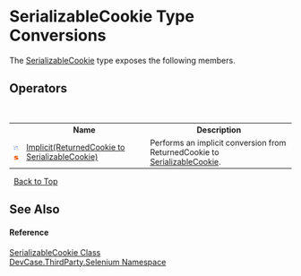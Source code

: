 # SerializableCookie Type Conversions
 

The <a href="T_DevCase_ThirdParty_Selenium_SerializableCookie">SerializableCookie</a> type exposes the following members.


## Operators
&nbsp;<table><tr><th></th><th>Name</th><th>Description</th></tr><tr><td>![Public operator](media/puboperator.gif "Public operator")![Static member](media/static.gif "Static member")</td><td><a href="M_DevCase_ThirdParty_Selenium_SerializableCookie_op_Implicit">Implicit(ReturnedCookie to SerializableCookie)</a></td><td>
Performs an implicit conversion from ReturnedCookie to <a href="T_DevCase_ThirdParty_Selenium_SerializableCookie">SerializableCookie</a>.</td></tr></table>&nbsp;
<a href="#serializablecookie-type-conversions">Back to Top</a>

## See Also


#### Reference
<a href="T_DevCase_ThirdParty_Selenium_SerializableCookie">SerializableCookie Class</a><br /><a href="N_DevCase_ThirdParty_Selenium">DevCase.ThirdParty.Selenium Namespace</a><br />